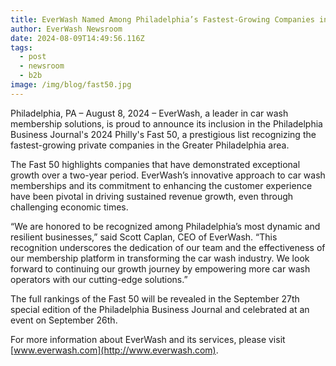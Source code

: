 ```yaml
---
title: EverWash Named Among Philadelphia’s Fastest-Growing Companies in 2024
author: EverWash Newsroom
date: 2024-08-09T14:49:56.116Z
tags:
  - post
  - newsroom
  - b2b
image: /img/blog/fast50.jpg
---
```

Philadelphia, PA – August 8, 2024 – EverWash, a leader in car wash membership solutions, is proud to announce its inclusion in the Philadelphia Business Journal's 2024 Philly's Fast 50, a prestigious list recognizing the fastest-growing private companies in the Greater Philadelphia area.

The Fast 50 highlights companies that have demonstrated exceptional growth over a two-year period. EverWash’s innovative approach to car wash memberships and its commitment to enhancing the customer experience have been pivotal in driving sustained revenue growth, even through challenging economic times.

“We are honored to be recognized among Philadelphia’s most dynamic and resilient businesses,” said Scott Caplan, CEO of EverWash. “This recognition underscores the dedication of our team and the effectiveness of our membership platform in transforming the car wash industry. We look forward to continuing our growth journey by empowering more car wash operators with our cutting-edge solutions.”

The full rankings of the Fast 50 will be revealed in the September 27th special edition of the Philadelphia Business Journal and celebrated at an event on September 26th.

For more information about EverWash and its services, please visit [www.everwash.com](http://www.everwash.com).